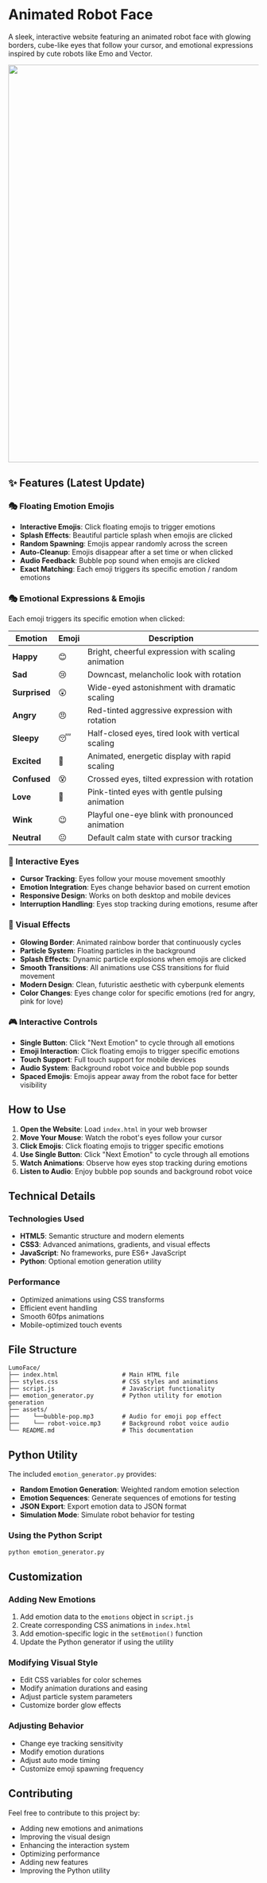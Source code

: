 # Animated Robot Face

A sleek, interactive website featuring an animated robot face with glowing borders, cube-like eyes that follow your cursor, and emotional expressions inspired by cute robots like Emo and Vector.

<p align="center">
<img src = "https://i.postimg.cc/FKYgfyyr/image.png" width = "800">
</p>

## ✨  Features (Latest Update)

### 🎭 Floating Emotion Emojis
- **Interactive Emojis**: Click floating emojis to trigger emotions
- **Splash Effects**: Beautiful particle splash when emojis are clicked
- **Random Spawning**: Emojis appear randomly across the screen
- **Auto-Cleanup**: Emojis disappear after a set time or when clicked
- **Audio Feedback**: Bubble pop sound when emojis are clicked
- **Exact Matching**: Each emoji triggers its specific emotion / random emotions


### 🎭 Emotional Expressions & Emojis
Each emoji triggers its specific emotion when clicked:

| Emotion | Emoji | Description |
|---------|-------|-------------|
| **Happy** | 😊 | Bright, cheerful expression with scaling animation |
| **Sad** | 😢 | Downcast, melancholic look with rotation |
| **Surprised** | 😲 | Wide-eyed astonishment with dramatic scaling |
| **Angry** | 😠 | Red-tinted aggressive expression with rotation |
| **Sleepy** | 😴 | Half-closed eyes, tired look with vertical scaling |
| **Excited** | 🤩 | Animated, energetic display with rapid scaling |
| **Confused** | 😵 | Crossed eyes, tilted expression with rotation |
| **Love** | 🥰 | Pink-tinted eyes with gentle pulsing animation |
| **Wink** | 😉 | Playful one-eye blink with pronounced animation |
| **Neutral** | 😐 | Default calm state with cursor tracking |

### 👀 Interactive Eyes
- **Cursor Tracking**: Eyes follow your mouse movement smoothly
- **Emotion Integration**: Eyes change behavior based on current emotion
- **Responsive Design**: Works on both desktop and mobile devices
- **Interruption Handling**: Eyes stop tracking during emotions, resume after

### 🎨 Visual Effects
- **Glowing Border**: Animated rainbow border that continuously cycles
- **Particle System**: Floating particles in the background
- **Splash Effects**: Dynamic particle explosions when emojis are clicked
- **Smooth Transitions**: All animations use CSS transitions for fluid movement
- **Modern Design**: Clean, futuristic aesthetic with cyberpunk elements
- **Color Changes**: Eyes change color for specific emotions (red for angry, pink for love)

### 🎮 Interactive Controls
- **Single Button**: Click "Next Emotion" to cycle through all emotions
- **Emoji Interaction**: Click floating emojis to trigger specific emotions
- **Touch Support**: Full touch support for mobile devices
- **Audio System**: Background robot voice and bubble pop sounds
- **Spaced Emojis**: Emojis appear away from the robot face for better visibility

## How to Use

1. **Open the Website**: Load `index.html` in your web browser
2. **Move Your Mouse**: Watch the robot's eyes follow your cursor
3. **Click Emojis**: Click floating emojis to trigger specific emotions
4. **Use Single Button**: Click "Next Emotion" to cycle through all emotions
5. **Watch Animations**: Observe how eyes stop tracking during emotions
6. **Listen to Audio**: Enjoy bubble pop sounds and background robot voice

## Technical Details

### Technologies Used
- **HTML5**: Semantic structure and modern elements
- **CSS3**: Advanced animations, gradients, and visual effects
- **JavaScript**: No frameworks, pure ES6+ JavaScript
- **Python**: Optional emotion generation utility


### Performance
- Optimized animations using CSS transforms
- Efficient event handling
- Smooth 60fps animations
- Mobile-optimized touch events

## File Structure

```
LumoFace/
├── index.html                  # Main HTML file
├── styles.css                  # CSS styles and animations
├── script.js                   # JavaScript functionality
├── emotion_generator.py        # Python utility for emotion generation
├── assets/
├──    └──bubble-pop.mp3        # Audio for emoji pop effect
├──    └── robot-voice.mp3      # Background robot voice audio
└── README.md                   # This documentation

```

## Python Utility

The included `emotion_generator.py` provides:
- **Random Emotion Generation**: Weighted random emotion selection
- **Emotion Sequences**: Generate sequences of emotions for testing
- **JSON Export**: Export emotion data to JSON format
- **Simulation Mode**: Simulate robot behavior for testing

### Using the Python Script
```bash
python emotion_generator.py
```

## Customization

### Adding New Emotions
1. Add emotion data to the `emotions` object in `script.js`
2. Create corresponding CSS animations in `index.html`
3. Add emotion-specific logic in the `setEmotion()` function
4. Update the Python generator if using the utility

### Modifying Visual Style
- Edit CSS variables for color schemes
- Modify animation durations and easing
- Adjust particle system parameters
- Customize border glow effects

### Adjusting Behavior
- Change eye tracking sensitivity
- Modify emotion durations
- Adjust auto mode timing
- Customize emoji spawning frequency

## Contributing

Feel free to contribute to this project by:
- Adding new emotions and animations
- Improving the visual design
- Enhancing the interaction system
- Optimizing performance
- Adding new features
- Improving the Python utility


